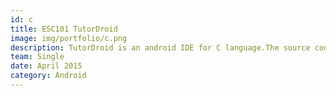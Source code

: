 ```yaml
---
id: c
title: ESC101 TutorDroid
image: img/portfolio/c.png
description: TutorDroid is an android IDE for C language.The source code can be found <a href="https://github.com/ShikherVerma/TutorDroid">here</a>. ESC101 uses Tiny C Compiler and TED Text editor. It also contains tutorial code to help learn programming.
team: Single
date: April 2015
category: Android
---
```

